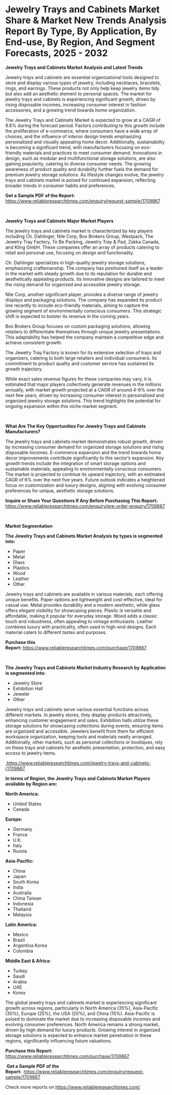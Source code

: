 <p><h1>Jewelry Trays and Cabinets Market Share & Market New Trends Analysis Report By Type, By Application, By End-use, By Region, And Segment Forecasts, 2025 - 2032</h1></p><p><strong>Jewelry Trays and Cabinets Market Analysis and Latest Trends</strong></p>
<p><p>Jewelry trays and cabinets are essential organizational tools designed to store and display various types of jewelry, including necklaces, bracelets, rings, and earrings. These products not only help keep jewelry items tidy but also add an aesthetic element to personal spaces. The market for jewelry trays and cabinets is experiencing significant growth, driven by rising disposable incomes, increasing consumer interest in fashion accessories, and a growing trend towards home organization.</p><p>The Jewelry Trays and Cabinets Market is expected to grow at a CAGR of 9.6% during the forecast period. Factors contributing to this growth include the proliferation of e-commerce, where consumers have a wide array of choices, and the influence of interior design trends emphasizing personalized and visually appealing home decor. Additionally, sustainability is becoming a significant trend, with manufacturers focusing on eco-friendly materials and practices to meet consumer demand. Innovations in design, such as modular and multifunctional storage solutions, are also gaining popularity, catering to diverse consumer needs. The growing awareness of product quality and durability further fuels the demand for premium jewelry storage solutions. As lifestyle changes evolve, the jewelry trays and cabinets market is poised for continued expansion, reflecting broader trends in consumer habits and preferences.</p></p>
<p><strong>Get a Sample PDF of the Report:&nbsp;</strong> <a href="https://www.reliableresearchtimes.com/enquiry/request-sample/1709867?utm_campaign=3056&utm_medium=2&utm_source=Github&utm_content=ia&utm_term=27032025&utm_id=jewelry-trays-and-cabinets">https://www.reliableresearchtimes.com/enquiry/request-sample/1709867</a></p>
<p>&nbsp;</p>
<p><strong>Jewelry Trays and Cabinets Major Market Players</strong></p>
<p><p>The jewelry trays and cabinets market is characterized by key players including Ch. Dahlinger, Nile Corp, Box Brokers Group, Westpack, The Jewelry Tray Factory, To Be Packing, Jewelry Tray & Pad, Zakka Canada, and Kling GmbH. These companies offer an array of products catering to retail and personal use, focusing on design and functionality.</p><p>Ch. Dahlinger specializes in high-quality jewelry storage solutions, emphasizing craftsmanship. The company has positioned itself as a leader in the market with steady growth due to its reputation for durable and aesthetically appealing products. Its innovative designs are tailored to meet the rising demand for organized and accessible jewelry storage.</p><p>Nile Corp, another significant player, provides a diverse range of jewelry displays and packaging solutions. The company has expanded its product line recently to include eco-friendly materials, aiming to capture the growing segment of environmentally conscious consumers. This strategic shift is expected to bolster its revenue in the coming years.</p><p>Box Brokers Group focuses on custom packaging solutions, allowing retailers to differentiate themselves through unique jewelry presentations. This adaptability has helped the company maintain a competitive edge and achieve consistent growth.</p><p>The Jewelry Tray Factory is known for its extensive selection of trays and organizers, catering to both large retailers and individual consumers. Its commitment to product quality and customer service has sustained its growth trajectory.</p><p>While exact sales revenue figures for these companies may vary, it is estimated that major players collectively generate revenues in the millions annually, with market growth projected at a CAGR of around 4-6% over the next few years, driven by increasing consumer interest in personalized and organized jewelry storage solutions. This trend highlights the potential for ongoing expansion within this niche market segment.</p></p>
<p>&nbsp;</p>
<p><strong>What Are The Key Opportunities For Jewelry Trays and Cabinets Manufacturers?</strong></p>
<p><p>The jewelry trays and cabinets market demonstrates robust growth, driven by increasing consumer demand for organized storage solutions and rising disposable incomes. E-commerce expansion and the trend towards home decor improvements contribute significantly to this sector’s expansion. Key growth trends include the integration of smart storage options and sustainable materials, appealing to environmentally conscious consumers. The market is projected to continue its upward trajectory, with an estimated CAGR of 6% over the next five years. Future outlook indicates a heightened focus on customization and luxury designs, aligning with evolving consumer preferences for unique, aesthetic storage solutions.</p></p>
<p><strong>Inquire or Share Your Questions If Any Before Purchasing This Report:</strong> <a href="https://www.reliableresearchtimes.com/enquiry/pre-order-enquiry/1709867?utm_campaign=3056&utm_medium=2&utm_source=Github&utm_content=ia&utm_term=27032025&utm_id=jewelry-trays-and-cabinets">https://www.reliableresearchtimes.com/enquiry/pre-order-enquiry/1709867</a></p>
<p>&nbsp;</p>
<p><strong>Market Segmentation</strong></p>
<p><strong>The Jewelry Trays and Cabinets Market Analysis by types is segmented into:</strong></p>
<p><ul><li>Paper</li><li>Metal</li><li>Glass</li><li>Plastics</li><li>Wood</li><li>Leather</li><li>Other</li></ul></p>
<p><p>Jewelry trays and cabinets are available in various materials, each offering unique benefits. Paper options are lightweight and cost-effective, ideal for casual use. Metal provides durability and a modern aesthetic, while glass offers elegant visibility for showcasing pieces. Plastic is versatile and affordable, making it popular for everyday storage. Wood adds a classic touch and robustness, often appealing to vintage enthusiasts. Leather combines luxury with practicality, often used in high-end designs. Each material caters to different tastes and purposes.</p></p>
<p><strong>Purchase this Report:&nbsp;</strong><a href="https://www.reliableresearchtimes.com/purchase/1709867?utm_campaign=3056&utm_medium=2&utm_source=Github&utm_content=ia&utm_term=27032025&utm_id=jewelry-trays-and-cabinets">https://www.reliableresearchtimes.com/purchase/1709867</a></p>
<p>&nbsp;</p>
<p><strong>The Jewelry Trays and Cabinets Market Industry Research by Application is segmented into:</strong></p>
<p><ul><li>Jewelry Store</li><li>Exhibition Hall</li><li>Jeweler</li><li>Other</li></ul></p>
<p><p>Jewelry trays and cabinets serve various essential functions across different markets. In jewelry stores, they display products attractively, enhancing customer engagement and sales. Exhibition halls utilize these storage solutions for showcasing collections during events, ensuring items are organized and accessible. Jewelers benefit from them for efficient workspace organization, keeping tools and materials neatly arranged. Additionally, other markets, such as personal collections or boutiques, rely on these trays and cabinets for aesthetic presentation, protection, and easy access to jewelry items.</p></p>
<p><a href="https://www.reliableresearchtimes.com/jewelry-trays-and-cabinets-r1709867?utm_campaign=3056&utm_medium=2&utm_source=Github&utm_content=ia&utm_term=27032025&utm_id=jewelry-trays-and-cabinets">&nbsp;https://www.reliableresearchtimes.com/jewelry-trays-and-cabinets-r1709867</a></p>
<p><strong>In terms of Region, the Jewelry Trays and Cabinets Market Players available by Region are:</strong></p>
<p>
    <p> <strong> North America: </strong>
        <ul>
            <li>United States</li>
            <li>Canada</li>
        </ul>
        </p> 
    <p> <strong> Europe: </strong>
        <ul>
            <li>Germany</li>
            <li>France</li>
            <li>U.K.</li>
            <li>Italy</li>
            <li>Russia</li>
        </ul>
        </p> 
    <p> <strong> Asia-Pacific: </strong>
        <ul>
            <li>China</li>
            <li>Japan</li>
            <li>South Korea</li>
            <li>India</li>
            <li>Australia</li>
            <li>China Taiwan</li>
            <li>Indonesia</li>
            <li>Thailand</li>
            <li>Malaysia</li>
        </ul>
        </p> 
    <p> <strong> Latin America: </strong>
        <ul>
            <li>Mexico</li>
            <li>Brazil</li>
            <li>Argentina Korea</li>
            <li>Colombia</li>
        </ul>
        </p> 
    <p> <strong> Middle East & Africa: </strong>
        <ul>
            <li>Turkey</li>
            <li>Saudi</li>
            <li>Arabia</li>
            <li>UAE</li>
            <li>Korea</li>
        </ul>
    </p>
    </p>
<p><p>The global jewelry trays and cabinets market is experiencing significant growth across regions, particularly in North America (35%), Asia-Pacific (30%), Europe (25%), the USA (20%), and China (15%). Asia-Pacific is poised to dominate the market due to increasing disposable incomes and evolving consumer preferences. North America remains a strong market, driven by high demand for luxury products. Growing interest in organized storage solutions is expected to enhance market penetration in these regions, significantly influencing future valuations.</p></p>
<p><strong>Purchase this Report: </strong><a href="https://www.reliableresearchtimes.com/purchase/1709867?utm_campaign=3056&utm_medium=2&utm_source=Github&utm_content=ia&utm_term=27032025&utm_id=jewelry-trays-and-cabinets">https://www.reliableresearchtimes.com/purchase/1709867</a></p>
<p>&nbsp;<strong>Get a Sample PDF of the Report:&nbsp;&nbsp;</strong><a href="https://www.reliableresearchtimes.com/enquiry/request-sample/1709867?utm_campaign=3056&utm_medium=2&utm_source=Github&utm_content=ia&utm_term=27032025&utm_id=jewelry-trays-and-cabinets">https://www.reliableresearchtimes.com/enquiry/request-sample/1709867</a></p>
<p><strong></strong></p>
<p>Check more reports on <a href="https://www.reliableresearchtimes.com/?utm_campaign=3056&utm_medium=2&utm_source=Github&utm_content=ia&utm_term=27032025&utm_id=jewelry-trays-and-cabinets">https://www.reliableresearchtimes.com/</a></p>